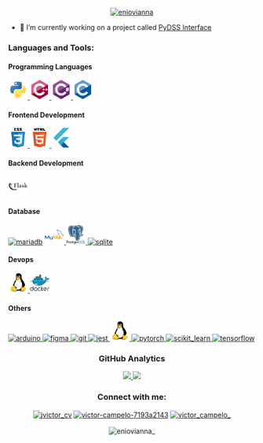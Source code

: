 <p align="center">
  <a href="https://github.com/ryo-ma/github-profile-trophy">
    <img src="https://github-profile-trophy.vercel.app/?username=eniovianna&row=1&column=6&margin-w=15&margin-h=15"
            alt="eniovianna" /></a>
</p>

- 🔭 I’m currently working on a project called [PyDSS Interface ](https://github.com/PauloRadatz/py_dss_interface)

<h3 align="left">Languages and Tools:</h3>
<h4 align="left">Programming Languages</h4>
<p align="left">
  <a href="https://www.python.org" target="_blank"> <img
            src="https://raw.githubusercontent.com/devicons/devicon/master/icons/python/python-original.svg"
            alt="python" width="40" height="40" /> </a>
  <a href="https://www.cplusplus.com" target="_blank"> <img
            src="https://raw.githubusercontent.com/devicons/devicon/master/icons/cplusplus/cplusplus-original.svg"
            alt="cplusplus" width="40" height="40" /> </a>
  <a href="https://docs.microsoft.com/en-us/dotnet/csharp/" target="_blank"> <img
            src="https://raw.githubusercontent.com/devicons/devicon/master/icons/csharp/csharp-original.svg"
            alt="csharp" width="40" height="40" /> </a>
  <a href="https://www.learn-c.org" target="_blank"> <img
            src="https://raw.githubusercontent.com/devicons/devicon/master/icons/c/c-original.svg" alt="c" width="40"
            height="40" /> </a>
</p>

<h4 align="left">Frontend Development</h4>
<p align="left">
  <a href="https://www.w3schools.com/css/" target="_blank"> <img
            src="https://raw.githubusercontent.com/devicons/devicon/master/icons/css3/css3-original-wordmark.svg"
            alt="css3" width="40" height="40" /> </a>
  <a href="https://www.w3.org/html/" target="_blank"> <img
            src="https://raw.githubusercontent.com/devicons/devicon/master/icons/html5/html5-original-wordmark.svg"
            alt="html5" width="40" height="40" /> </a>
  <a href="https://flutter.dev/" target="_blank"> <img
            src="https://raw.githubusercontent.com/devicons/devicon/master/icons/flutter/flutter-original.svg"
            alt="flutter" width="40" height="40" /> </a>
</p>

<h4 align="left">Backend Development</h4>
<p align="left">
  <a href="https://flask.palletsprojects.com/" target="_blank">
        <img src="https://raw.githubusercontent.com/devicons/devicon/master/icons/flask/flask-original-wordmark.svg" alt="flask" width="40"
            height="40" /> </a>
</p>

<h4 align="left">Database</h4>
<p align="left">
  <a href="https://mariadb.org/" target="_blank"> <img
            src="https://www.vectorlogo.zone/logos/mariadb/mariadb-icon.svg" alt="mariadb" width="40" height="40" /></a>
  <a href="https://www.mysql.com/" target="_blank"> <img
            src="https://raw.githubusercontent.com/devicons/devicon/master/icons/mysql/mysql-original-wordmark.svg"
            alt="mysql" width="40" height="40" /> </a>
  <a href="https://www.postgresql.org" target="_blank"> <img
            src="https://raw.githubusercontent.com/devicons/devicon/master/icons/postgresql/postgresql-original-wordmark.svg"
            alt="postgresql" width="40" height="40" /> </a>
  <a href="https://www.sqlite.org/" target="_blank"> <img
            src="https://www.vectorlogo.zone/logos/sqlite/sqlite-icon.svg" alt="sqlite" width="40" height="40" /> </a>
</p>
<h4 align="left">Devops</h4>
<p align="left">
  <a href="https://www.linux.org/" target="_blank"> <img
            src="https://raw.githubusercontent.com/devicons/devicon/master/icons/linux/linux-original.svg" alt="linux" width="40" height="40" /> </a>
  <a href="https://www.docker.com/" target="_blank"> <img
            src="https://raw.githubusercontent.com/devicons/devicon/master/icons/docker/docker-original-wordmark.svg"
            alt="docker" width="40" height="40" /></a>    
</p>
<h4 align="left">Others</h4>
<p align="left">
  <a href="https://www.arduino.cc/" target="_blank"> <img
            src="https://cdn.worldvectorlogo.com/logos/arduino-1.svg" alt="arduino" width="40" height="40" /> </a> <a
        href="https://www.figma.com/" target="_blank"> <img src="https://www.vectorlogo.zone/logos/figma/figma-icon.svg"
            alt="figma" width="40" height="40" /> </a> <a href="https://git-scm.com/" target="_blank"> <img
            src="https://www.vectorlogo.zone/logos/git-scm/git-scm-icon.svg" alt="git" width="40" height="40" /> </a> <a
        href="https://jestjs.io" target="_blank"> <img
            src="https://www.vectorlogo.zone/logos/jestjsio/jestjsio-icon.svg" alt="jest" width="40" height="40" /> </a>
    <a href="https://www.linux.org/" target="_blank"> <img
            src="https://raw.githubusercontent.com/devicons/devicon/master/icons/linux/linux-original.svg" alt="linux"
            width="40" height="40" /> </a> <a href="https://pytorch.org/" target="_blank"> <img
            src="https://www.vectorlogo.zone/logos/pytorch/pytorch-icon.svg" alt="pytorch" width="40" height="40" />
    </a> <a href="https://scikit-learn.org/" target="_blank"> <img
            src="https://upload.wikimedia.org/wikipedia/commons/0/05/Scikit_learn_logo_small.svg" alt="scikit_learn"
            width="40" height="40" /> </a> <a href="https://www.tensorflow.org" target="_blank"> <img
            src="https://www.vectorlogo.zone/logos/tensorflow/tensorflow-icon.svg" alt="tensorflow" width="40"
            height="40" /> </a> </p>

<h3 align="center">GitHub Analytics</h3>
<p align="center">
    <a href="https://github.com/AVS1508">
        <img height="180em"
            src="https://github-readme-stats-eight-theta.vercel.app/api?username=eniovianna&show_icons=true&include_all_commits=true&count_private=true" />
        <img height="180em"
            src="https://github-readme-stats-eight-theta.vercel.app/api/top-langs/?username=eniovianna&layout=compact&langs_count=8" />
    </a>
</p>

<h3 align="center">Connect with me:</h3>
<p align="center">
    <a href="https://twitter.com/jvictor_cv" target="blank"><img align="center"
            src="https://cdn.jsdelivr.net/npm/simple-icons@3.0.1/icons/twitter.svg" alt="jvictor_cv" height="30"
            width="40" /></a>
    <a href="https://linkedin.com/in/victor-campelo-7193a2143" target="blank"><img align="center"
            src="https://cdn.jsdelivr.net/npm/simple-icons@3.0.1/icons/linkedin.svg" alt="victor-campelo-7193a2143"
            height="30" width="40" /></a>
    <a href="https://instagram.com/victor_campelo_" target="blank"><img align="center"
            src="https://cdn.jsdelivr.net/npm/simple-icons@3.0.1/icons/instagram.svg" alt="victor_campelo_" height="30"
            width="40" /></a>

<p align="center">
    <img align="center"
        src="https://komarev.com/ghpvc/?username=eniovianna&label=Profile%20views&color=0e75b6&style=flat"
        alt="eniovianna_" />
</p>
</p>
